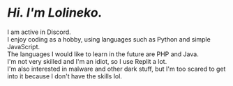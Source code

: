 # *Hi. I'm Lolineko.*
I am active in Discord.<br>
I enjoy coding as a hobby, using languages such as Python and simple JavaScript.<br>
The languages I would like to learn in the future are PHP and Java.<br>
I'm not very skilled and I'm an idiot, so I use Replit a lot.<br>
I'm also interested in malware and other dark stuff, but I'm too scared to get into it because I don't have the skills lol.
